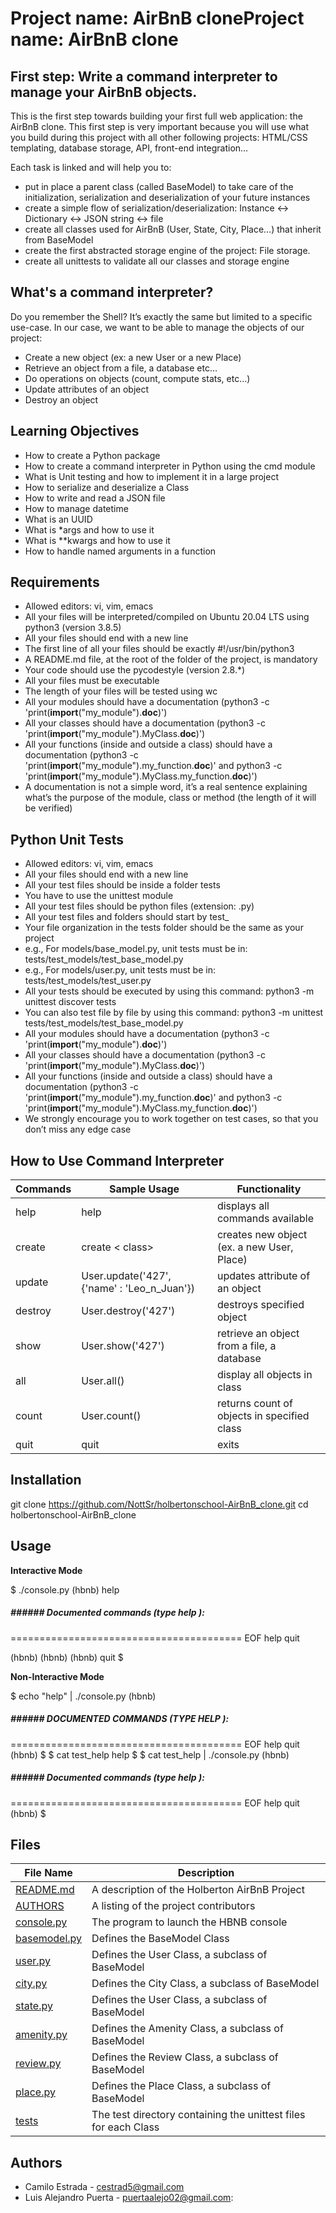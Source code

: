 # Project name: AirBnB cloneProject name: AirBnB clone

## First step: Write a command interpreter to manage your AirBnB objects.
This is the first step towards building your first full web application: the AirBnB clone. This first step is very important because you will use what you build during this project with all other following projects: HTML/CSS templating, database storage, API, front-end integration…

Each task is linked and will help you to:
- put in place a parent class (called BaseModel) to take care of the initialization, serialization and deserialization of your future instances
- create a simple flow of serialization/deserialization: Instance <-> Dictionary <-> JSON string <-> file
- create all classes used for AirBnB (User, State, City, Place…) that inherit from BaseModel
- create the first abstracted storage engine of the project: File storage.
- create all unittests to validate all our classes and storage engine

## What's a command interpreter?
Do you remember the Shell? It’s exactly the same but limited to a specific use-case. In our case, we want to be able to manage the objects of our project:
- Create a new object (ex: a new User or a new Place)
- Retrieve an object from a file, a database etc…
- Do operations on objects (count, compute stats, etc…)
- Update attributes of an object
- Destroy an object

## Learning Objectives
- How to create a Python package
- How to create a command interpreter in Python using the cmd module
- What is Unit testing and how to implement it in a large project
- How to serialize and deserialize a Class
- How to write and read a JSON file
- How to manage datetime
- What is an UUID
- What is *args and how to use it
- What is **kwargs and how to use it
- How to handle named arguments in a function

## Requirements
- Allowed editors: vi, vim, emacs
- All your files will be interpreted/compiled on Ubuntu 20.04 LTS using python3 (version 3.8.5)
- All your files should end with a new line
- The first line of all your files should be exactly #!/usr/bin/python3
- A README.md file, at the root of the folder of the project, is mandatory
- Your code should use the pycodestyle (version 2.8.*)
- All your files must be executable
- The length of your files will be tested using wc
- All your modules should have a documentation (python3 -c 'print(__import__("my_module").__doc__)')
- All your classes should have a documentation (python3 -c 'print(__import__("my_module").MyClass.__doc__)')
- All your functions (inside and outside a class) should have a documentation (python3 -c 'print(__import__("my_module").my_function.__doc__)' and python3 -c 'print(__import__("my_module").MyClass.my_function.__doc__)')
- A documentation is not a simple word, it’s a real sentence explaining what’s the purpose of the module, class or method (the length of it will be verified)

## Python Unit Tests

- Allowed editors: vi, vim, emacs
- All your files should end with a new line
- All your test files should be inside a folder tests
- You have to use the unittest module
- All your test files should be python files (extension: .py)
- All your test files and folders should start by test_
- Your file organization in the tests folder should be the same as your project
- e.g., For models/base_model.py, unit tests must be in: tests/test_models/test_base_model.py
- e.g., For models/user.py, unit tests must be in: tests/test_models/test_user.py
- All your tests should be executed by using this command: python3 -m unittest discover tests
- You can also test file by file by using this command: python3 -m unittest tests/test_models/test_base_model.py
- All your modules should have a documentation (python3 -c 'print(__import__("my_module").__doc__)')
- All your classes should have a documentation (python3 -c 'print(__import__("my_module").MyClass.__doc__)')
- All your functions (inside and outside a class) should have a documentation (python3 -c 'print(__import__("my_module").my_function.__doc__)' and python3 -c 'print(__import__("my_module").MyClass.my_function.__doc__)')
- We strongly encourage you to work together on test cases, so that you don’t miss any edge case

## How to Use Command Interpreter

|Commands   |Sample Usage   |Functionality   |
| ------------ | ------------ | ------------ |
|help   |help   |displays all commands available   |
|create   |create < class>  |creates new object (ex. a new User, Place)   |
|update   |User.update('427', {'name' : 'Leo_n_Juan'})   |updates attribute of an object   |
|destroy   | User.destroy('427')  |destroys specified object   |
|show   |User.show('427')   |	retrieve an object from a file, a database   |
|all   |User.all()   |display all objects in class  |
|count   |User.count()   |returns count of objects in specified class   |
|quit   |quit   |exits   |

## Installation
git clone https://github.com/NottSr/holbertonschool-AirBnB_clone.git
cd holbertonschool-AirBnB_clone

## Usage

**Interactive Mode**

$ ./console.py
(hbnb) help

##### ###### Documented commands (type help <topic>):
========================================
EOF  help  quit

(hbnb)
(hbnb)
(hbnb) quit
$

**Non-Interactive Mode**

$ echo "help" | ./console.py
(hbnb)

##### ###### DOCUMENTED COMMANDS (TYPE HELP <TOPIC>):
========================================
EOF  help  quit
(hbnb)
$
$ cat test_help
help
$
$ cat test_help | ./console.py
(hbnb)

##### ###### Documented commands (type help <topic>):
========================================
EOF  help  quit
(hbnb)
$

## Files

| File Name  |  Description |
| ------------ | ------------ |
|[README.md](http://https://github.com/cestrad5/holbertonschool-AirBnB_clone/blob/main/README.md "README.md")   |	A description of the Holberton AirBnB Project   |
|[AUTHORS](http://https://github.com/cestrad5/holbertonschool-AirBnB_clone/blob/main/AUTHORS "AUTHORS")  |A listing of the project contributors   |
|[console.py](http://https://github.com/cestrad5/holbertonschool-AirBnB_clone/blob/main/console.py "console.py")   |The program to launch the HBNB console   |
|[basemodel.py](http://https://github.com/cestrad5/holbertonschool-AirBnB_clone/blob/main/models/base_model.py "basemodel.py")   |Defines the BaseModel Class   |
|[user.py ](http://https://github.com/cestrad5/holbertonschool-AirBnB_clone/blob/main/models/user.py "user.py ")  |Defines the User Class, a subclass of BaseModel   |
|[city.py](http://https://github.com/cestrad5/holbertonschool-AirBnB_clone/blob/main/models/city.py "city.py")   |	Defines the City Class, a subclass of BaseModel   |
|[state.py](http://https://github.com/cestrad5/holbertonschool-AirBnB_clone/blob/main/models/state.py "state.py")   |	Defines the User Class, a subclass of BaseModel   |
|[amenity.py](http://https://github.com/cestrad5/holbertonschool-AirBnB_clone/blob/main/models/amenity.py "amenity.py")   |Defines the Amenity Class, a subclass of BaseModel   |
|[review.py](http://https://github.com/cestrad5/holbertonschool-AirBnB_clone/blob/main/models/review.py "review.py")   |Defines the Review Class, a subclass of BaseModel   |
|[place.py](http://https://github.com/cestrad5/holbertonschool-AirBnB_clone/blob/main/models/place.py "place.py")   |	Defines the Place Class, a subclass of BaseModel   |
|[tests](http://https://github.com/cestrad5/holbertonschool-AirBnB_clone/tree/main/tests "tests")   |	The test directory containing the unittest files for each Class   |

## Authors
- Camilo Estrada - <cestrad5@gmail.com>
- Luis Alejandro Puerta - <puertaalejo02@gmail.com>:

